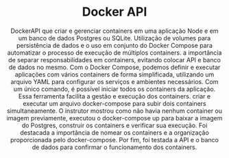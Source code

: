 <h1 align="center"> Docker API </h1>

<p align="center">
DockerAPI que criar e gerenciar containers em uma aplicação Node e em um banco de dados Postgres ou SQLite. Utilização de volumes para persistência de dados e o uso em conjunto do Docker Compose para automatizar o processo de execução de múltiplos containers.
  a importância de separar responsabilidades em containers, evitando colocar API e banco de dados no mesmo. Com o Docker Compose, podemos definir e executar aplicações com vários containers de forma simplificada, utilizando um arquivo YAML para configurar os serviços e ambientes necessários. Com um único comando, é possível iniciar todos os containers da aplicação. Essa ferramenta facilita a gestão e execução dos containers.
  criar e executar um arquivo docker-compose para subir dois containers simultaneamente. O instrutor mostrou como não havia nenhum container ou imagem previamente, executou o docker-compose up para baixar a imagem do Postgres, construir os containers e verificar sua execução. Foi destacada a importância de nomear os containers e a organização proporcionada pelo docker-compose. Por fim, foi testada a API e o banco de dados para confirmar o funcionamento dos containers.
</p>

